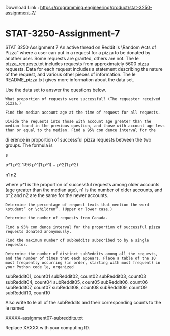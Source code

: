 Download Link : https://programming.engineering/product/stat-3250-assignment-7/

# STAT-3250-Assignment-7
STAT 3250 Assignment 7
An active thread on Reddit is \Random Acts of Pizza” where a user can put in a request for a pizza to be donated by another user. Some requests are granted, others are not. The le pizza_requests.txt includes requests from approximately 5600 pizza requests. Data for each request includes a statement describing the nature of the request, and various other pieces of information. The le README_pizza.txt gives more information about the data set.

Use the data set to answer the questions below.

    What proportion of requests were successful? (The requester received pizza.)

    Find the median account age at the time of request for all requests.

    Divide the requests into those with account age greater than the median found in the previous question, and those with account age less than or equal to the median. Find a 95% con dence interval for the

di erence in proportion of successful pizza requests between the two groups. The formula is

s

p^1 p^2 1:96 p^1(1 p^1) + p^2(1 p^2)

n1 n2

where p^1 is the proportion of successful requests among older accounts (age greater than the median age), n1 is the number of older accounts, and p^2 and n2 are the same for the newer accounts.

    Determine the percentage of request texts that mention the word \student” or \children”. (Upper or lower case.)

    Determine the number of requests from Canada.

    Find a 95% con dence interval for the proportion of successful pizza requests donated anonymously.

    Find the maximum number of subReddits subscribed to by a single requestor.

    Determine the number of distinct subReddits among all the requests, and the number of times that each appears. Place a table of the 10 most frequently occurring (in order, starting with most frequent) in your Python code le, organized

subReddit01, count01 subReddit02, count02 subReddit03, count03 subReddit04, count04 subReddit05, count05 subReddit06, count06 subReddit07, count07 subReddit08, count08 subReddit09, count09 subReddit10, count10

Also write to le all of the subReddits and their corresponding counts to the le named

XXXXX-assignment07-subreddits.txt

Replace XXXXX with your computing ID.
